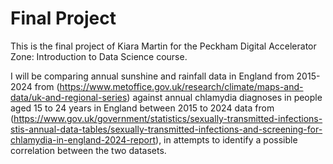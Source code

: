 
# Final Project

This is the final project of Kiara Martin for the Peckham Digital Accelerator Zone: Introduction to Data Science course. 

I will be comparing annual sunshine and rainfall data in England from 2015-2024 from (https://www.metoffice.gov.uk/research/climate/maps-and-data/uk-and-regional-series) against annual chlamydia diagnoses in people aged 15 to 24 years in England between 2015 to 2024 data from (https://www.gov.uk/government/statistics/sexually-transmitted-infections-stis-annual-data-tables/sexually-transmitted-infections-and-screening-for-chlamydia-in-england-2024-report), in attempts to identify a possible correlation between the two datasets.
